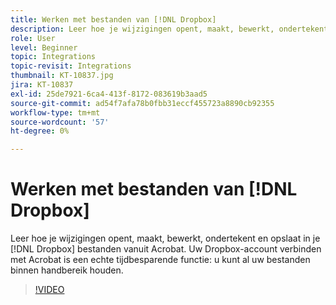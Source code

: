 ```yaml
---
title: Werken met bestanden van [!DNL Dropbox]
description: Leer hoe je wijzigingen opent, maakt, bewerkt, ondertekent en opslaat in je [!DNL Dropbox] bestanden vanuit Acrobat
role: User
level: Beginner
topic: Integrations
topic-revisit: Integrations
thumbnail: KT-10837.jpg
jira: KT-10837
exl-id: 25de7921-6ca4-413f-8172-083619b3aad5
source-git-commit: ad54f7afa78b0fbb31eccf455723a8890cb92355
workflow-type: tm+mt
source-wordcount: '57'
ht-degree: 0%

---
```


# Werken met bestanden van [!DNL Dropbox]

Leer hoe je wijzigingen opent, maakt, bewerkt, ondertekent en opslaat in je [!DNL Dropbox] bestanden vanuit Acrobat. Uw Dropbox-account verbinden met Acrobat is een echte tijdbesparende functie: u kunt al uw bestanden binnen handbereik houden.

>[!VIDEO](https://video.tv.adobe.com/v/3409411?quality=12&learn=on&hidetitle=true)
